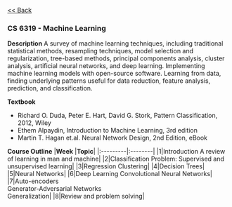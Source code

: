 [<< Back](../ReadMe.md)

### CS 6319 - Machine Learning

**Description**
A survey of machine learning techniques, including traditional statistical methods, resampling techniques, model selection and regularization, tree-based methods, principal components analysis, cluster analysis, artificial neural networks, and deep learning. Implementing machine learning models with open-source software. Learning from data, finding underlying patterns useful for data reduction, feature analysis, prediction, and classification.

**Textbook**
- Richard O. Duda, Peter E. Hart, David G. Stork, Pattern Classification, 2012, Wiley
- Ethem Alpaydin, Introduction to Machine Learning, 3rd edition
- Martin T. Hagan et.al. Neural Network Design, 2nd Edition, eBook

**Course Outline**
|**Week**  |**Topic**|
|:---------|:--------|
|1|Introduction A review of learning in man and machine|
|2|Classification Problem: Supervised and unsupervised learning|
|3|Regression Clustering|
|4|Decision Trees|
|5|Neural Networks|
|6|Deep Learning Convolutional Neural Networks|
|7|Auto-encoders<br/>Generator-Adversarial Networks<br/>Generalization|
|8|Review and problem solving|